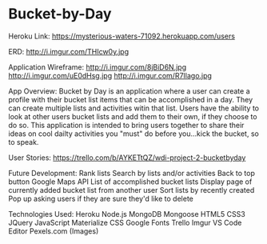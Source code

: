# Bucket-by-Day

Heroku Link: https://mysterious-waters-71092.herokuapp.com/users

ERD: http://i.imgur.com/THIcw0y.jpg

Application Wireframe: 
http://i.imgur.com/8jBiD6N.jpg
http://i.imgur.com/uE0dHsg.jpg
http://i.imgur.com/R7Ilago.jpg


App Overview:
Bucket by Day is an application where a user can create a profile with their bucket list items that can be accomplished in a day.  They can create multiple lists and activities witin that list.  Users have the ability to look at other users bucket lists and add them to their own, if they choose to do so.  This application is intended to bring users together to share their ideas on cool dailty activities you "must" do before you...kick the bucket, so to speak.  

User Stories:  https://trello.com/b/AYKETtQZ/wdi-project-2-bucketbyday

Future Development: 
  Rank lists
  Search by lists and/or activities
  Back to top button
  Google Maps API
  List of accomplished bucket lists
  Display page of currently added bucket list from another user
  Sort lists by recently created
  Pop up asking users if they are sure they'd like to delete

Technologies Used:
  Heroku
  Node.js
  MongoDB
  Mongoose
  HTML5
  CSS3
  JQuery
  JavaScript
  Materialize CSS
  Google Fonts
  Trello
  Imgur
  VS Code Editor
  Pexels.com (Images)




